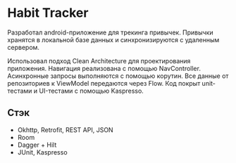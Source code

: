 # Habit Tracker

Разработал android-приложение для трекинга привычек. Привычки хранятся в локальной базе данных и синхронизируются с удаленным сервером.

Использовал подход Clean Architecture для проектирования приложения. Навигация реализована с помощью NavController. Асинхронные запросы выполняются с помощью корутин. Все данные от репозиториев к ViewModel передаются через Flow. Код покрыт unit-тестами и UI-тестами с помощью Kaspresso.

## Стэк
- Okhttp, Retrofit, REST API, JSON
- Room
- Dagger + Hilt
- JUnit, Kaspresso
